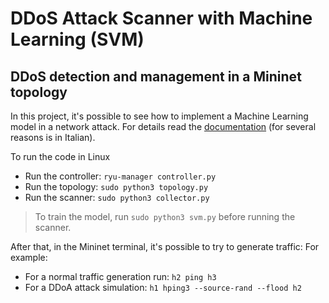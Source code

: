 # DDoS Attack Scanner with Machine Learning (SVM)
## DDoS detection and management in a Mininet topology

In this project, it's possible to see how to implement a Machine Learning model in a network attack. 
For details read the [documentation](documentation.pdf) (for several reasons is in Italian).

To run the code in Linux

- Run the controller: `ryu-manager controller.py`
- Run the topology: `sudo python3 topology.py`
- Run the scanner: `sudo python3 collector.py`

> To train the model, run `sudo python3 svm.py` before running the scanner.

After that, in the Mininet terminal, it's possible to try to generate traffic:
For example:
- For a normal traffic generation run: `h2 ping h3`
- For a DDoA attack simulation: `h1 hping3 --source-rand --flood h2`
